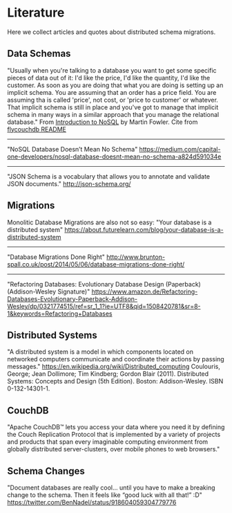 # Literature
Here we collect articles and quotes about distributed schema migrations.


## Data Schemas

"Usually when you're talking to a database you want to get some specific pieces of data out of it: I'd like the price, I'd like the quantity, I'd like the customer. As soon as you are doing that what you are doing is setting up an implicit schema. You are assuming that an order has a price field. You are assuming tha is called 'price', not cost, or 'price to customer' or whatever. That implicit schema is still in place and you've got to manage that implicit schema in many ways in a similar approach that you manage the relational database."
From [Introduction to NoSQL](https://www.youtube.com/watch?v=qI_g07C_Q5I#t=11m30) by Martin Fowler.
Cite from [flycouchdb README](https://github.com/haduart/flycouchdb)

---

"NoSQL Database Doesn’t Mean No Schema"
https://medium.com/capital-one-developers/nosql-database-doesnt-mean-no-schema-a824d591034e

---

"JSON Schema is a vocabulary that allows you to annotate and validate JSON documents."
http://json-schema.org/


## Migrations

Monolitic Database Migrations are also not so easy:
"Your database is a distributed system"
https://about.futurelearn.com/blog/your-database-is-a-distributed-system

--- 

"Database Migrations Done Right"
http://www.brunton-spall.co.uk/post/2014/05/06/database-migrations-done-right/

--- 

"Refactoring Databases: Evolutionary Database Design (Paperback) (Addison-Wesley Signature)"
https://www.amazon.de/Refactoring-Databases-Evolutionary-Paperback-Addison-Wesley/dp/0321774515/ref=sr_1_1?ie=UTF8&qid=1508420781&sr=8-1&keywords=Refactoring+Databases


## Distributed Systems

"A distributed system is a model in which components located on networked computers communicate and coordinate their actions by passing messages."
https://en.wikipedia.org/wiki/Distributed_computing
 Coulouris, George; Jean Dollimore; Tim Kindberg; Gordon Blair (2011). Distributed Systems: Concepts and Design (5th Edition). Boston: Addison-Wesley. ISBN 0-132-14301-1.


## CouchDB
"Apache CouchDB™ lets you access your data where you need it by defining the Couch Replication Protocol that is implemented by a variety of projects and products that span every imaginable computing environment from globally distributed server-clusters, over mobile phones to web browsers."


## Schema Changes
"Document databases are really cool… until you have to make a breaking change to the schema. Then it feels like “good luck with all that!” :D"
https://twitter.com/BenNadel/status/918604059304779776
